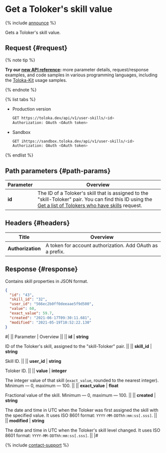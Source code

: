 # Get a Toloker's skill value

{% include [announce](../_includes/announce.md) %}

Gets a Toloker's skill value.

## Request {#request}

{% note tip %}

**Try our [new API reference](https://toloka.ai/docs/api/api-reference/#get-/user-skills/-id-):** more parameter details, request/response examples, and code samples in various programming languages, including the [Toloka-Kit](../../toloka-kit/index.md) usage samples.

{% endnote %}

{% list tabs %}

- Production version

  ```bash
  GET https://toloka.dev/api/v1/user-skills/<id>
  Authorization: OAuth <OAuth token>
  ```

- Sandbox

  ```bash
  GET ihttps://sandbox.toloka.dev/api/v1/user-skills/<id>
  Authorization: OAuth <OAuth token>
  ```

{% endlist %}

## Path parameters {#path-params}

Parameter | Overview
----- | -----
**id** | The ID of a Toloker's skill that is assigned to the "skill-Toloker" pair. You can find this ID using the [Get a list of Tolokers who have skills](get-user-skill-list.md) request.

## Headers {#headers}

Title | Overview
----- | -----
**Authorization** | A token for account authorization. Add OAuth as a prefix.

## Response {#response}

Contains skill properties in JSON format.

```json
{
  "id": "43",
  "skill_id": "32",
  "user_id": "566ec2b0ff0deeaae5f9d500",
  "value": 60,
  "exact_value": 59.7,
  "created": "2021-06-17T09:30:11.681",
  "modified": "2021-05-19T10:52:22.130"
}
```

#|
|| Parameter | Overview ||
|| **id** | **string**

ID of the Toloker's skill, assigned to the "skill-Toloker" pair. ||
|| **skill_id** | **string**

Skill ID. ||
|| **user_id** | **string**

Toloker ID. ||
|| **value** | **integer**

The integer value of that skill (`exact_value`, rounded to the nearest integer). Minimum — 0, maximum — 100. ||
|| **exact_value** | **float**

Fractional value of the skill. Minimum — 0, maximum — 100. ||
|| **created** | **string**

The date and time in UTC when the Toloker was first assigned the skill with the specified value. It uses ISO 8601 format: `YYYY-MM-DDThh:mm:ss[.sss]`. ||
|| **modified** | **string**

The date and time in UTC when the Toloker's skill level changed. It uses ISO 8601 format: `YYYY-MM-DDThh:mm:ss[.sss]`. ||
|#

{% include [contact-support](../../guide/_includes/contact-support.md) %}